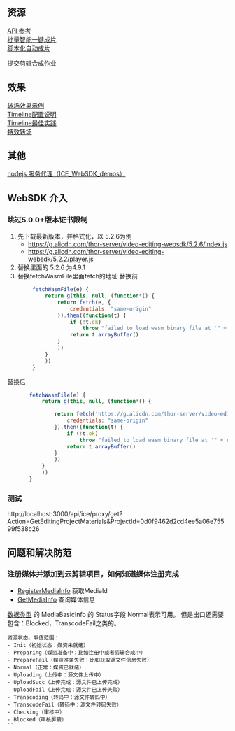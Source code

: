 ## 资源
[API 参考](https://help.aliyun.com/zh/ims/developer-reference/api-reference/)   
[批量智能一键成片](https://help.aliyun.com/zh/ims/developer-reference/api-ice-2020-11-09-submitbatchmediaproducingjob)   
[脚本化自动成片](https://help.aliyun.com/zh/ims/use-cases/scripted-auto-slice)


[提交剪辑合成作业](https://help.aliyun.com/zh/ims/developer-reference/api-ice-2020-11-09-submitmediaproducingjob)   

## 效果
[转场效果示例](https://help.aliyun.com/zh/ims/developer-reference/example-of-transition-effect-1)  
[Timeline配置说明](https://help.aliyun.com/zh/ims/developer-reference/timeline-configuration-description)   
[Timeline最佳实践](https://help.aliyun.com/zh/ims/use-cases/basic-parameters-of-batch-mixed-shear-scene/?spm=a2c4g.11186623.0.0.15ae1ec3GsFRTI)   
[特效转场](https://help.aliyun.com/zh/ims/developer-reference/example-of-transition-effect-1)


## 其他
[nodejs 服务代理（ICE_WebSDK_demos）](https://github.com/aliyunvideo/ICE_WebSDK_demos)




## WebSDK 介入

### 跳过5.0.0+版本证书限制
1. 先下载最新版本，并格式化，以 5.2.6为例
   *  https://g.alicdn.com/thor-server/video-editing-websdk/5.2.6/index.js
   *  https://g.alicdn.com/thor-server/video-editing-websdk/5.2.2/player.js
2. 替换里面的 5.2.6 为4.9.1
3. 替换fetchWasmFile里面fetch的地址
替换前
```js
        fetchWasmFile(e) {
            return g(this, null, (function*() {
                return fetch(e, {
                    credentials: "same-origin"
                }).then((function(t) {
                    if (!t.ok)
                        throw "failed to load wasm binary file at '" + e + "'";
                    return t.arrayBuffer()
                }
                ))
            }
            ))
        }
```
替换后
```js
       fetchWasmFile(e) {
           return g(this, null, (function*() {

               return fetch('https://g.alicdn.com/thor-server/video-editing-websdk/5.2.6/wasm/starry_sdk.wasm.txt', {
                   credentials: "same-origin"
               }).then((function(t) {
                   if (!t.ok)
                       throw "failed to load wasm binary file at '" + e + "'";
                   return t.arrayBuffer()
               }
               ))
           }
           ))
       }
```
  
   


### 测试
http://localhost:3000/api/ice/proxy/get?Action=GetEditingProjectMaterials&ProjectId=0d0f9462d2cd4ee5a06e75599f538c26



## 问题和解决防范
### 注册媒体并添加到云剪辑项目，如何知道媒体注册完成

* [RegisterMediaInfo](https://help.aliyun.com/zh/ims/developer-reference/api-ice-2020-11-09-registermediainfo) 获取MediaId
* [GetMediaInfo](https://help.aliyun.com/zh/ims/developer-reference/api-ice-2020-11-09-getmediainfo) 查询媒体信息

[数据类型](https://help.aliyun.com/zh/ims/developer-reference/data-type-3) 的 MediaBasicInfo 的 Status字段 Normal表示可用。
但是出口还需要包含：Blocked，TranscodeFail之类的。
```
资源状态。取值范围：
- Init（初始状态：媒资未就绪）
- Preparing（媒资准备中：比如注册中或者剪辑合成中）
- PrepareFail（媒资准备失败：比如获取源文件信息失败）
- Normal（正常：媒资已就绪）
- Uploading（上传中：源文件上传中）
- UploadSucc（上传完成：源文件已上传完成）
- UploadFail（上传完成：源文件已上传失败）
- Transcoding（转码中：源文件转码中）
- TranscodeFail（转码中：源文件转码失败）
- Checking（审核中）
- Blocked（审核屏蔽）
``
